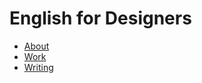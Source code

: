 # English for Designers

- [About](about/index.md) 
- [Work](work/index.md) 
- [Writing](writing/index.md)
